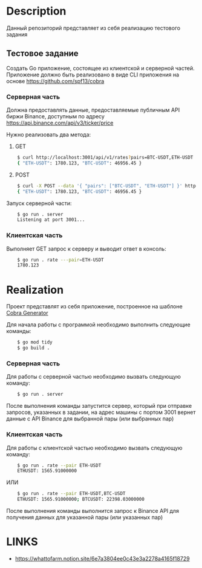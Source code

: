 # Description

Данный репозиторий представляет из себя реализацию тестового задания

## Тестовое задание

Создать Go приложение, состоящее из клиентской и серверной частей.
Приложение должно быть реализовано в виде CLI приложения на основе https://github.com/spf13/cobra

### Серверная часть

Должна предоставлять данные, предоставляемые публичным API биржи Binanсе, доступным по адресу https://api.binance.com/api/v3/ticker/price

Нужно реализовать два метода:
1) GET 
```bash
    $ curl http://localhost:3001/api/v1/rates?pairs=BTC-USDT,ETH-USDT
    { "ETH-USDT": 1780.123, "BTC-USDT": 46956.45 }
```
2) POST
```bash
    $ curl -X POST --data '{ "pairs": ["BTC-USDT", "ETH-USDT"] }' http://localhost:3001/api/v1/rates
    { "ETH-USDT": 1780.123, "BTC-USDT": 46956.45 }
```

Запуск серверной части:
```bash
    $ go run . server
    Listening at port 3001...
```
### Клиентская часть
Выполняет GET запрос к серверу и выводит ответ в консоль:
```bash
    $ go run . rate ---pair=ETH-USDT
    1780.123
```

# Realization

Проект представлят из себя приложение, построенное на шаблоне [Cobra Generator](https://github.com/spf13/cobra-cli/blob/main/README.md)

Для начала работы с программой необходимо выполнить следующие команды:
```bash
    $ go mod tidy
    $ go build .
```

### Серверная часть

Для работы с серверной частью необходимо вызвать следующую команду:

```bash
    $ go run . server
```

После выполнения команды запустится сервер, который при отправке запросов, указанных в задании, на адрес машины с портом 3001 вернет данные с API Binance для выбранной пары (или выбранных пар)

### Клиентская часть

Для работы с клиентской частью необходимо вызвать следующую команду:

```bash
    $ go run . rate --pair ETH-USDT
    ETHUSDT: 1565.91000000
```

ИЛИ

```bash
    $ go run . rate --pair ETH-USDT,BTC-USDT
    ETHUSDT: 1565.91000000; BTCUSDT: 22398.03000000
```

После выполнения команды выполнится запрос к Binance API для получения данных для указанной пары (или указанных пар)

# LINKS
- https://whattofarm.notion.site/6e7a3804ee0c43e3a2278a4165f18729
